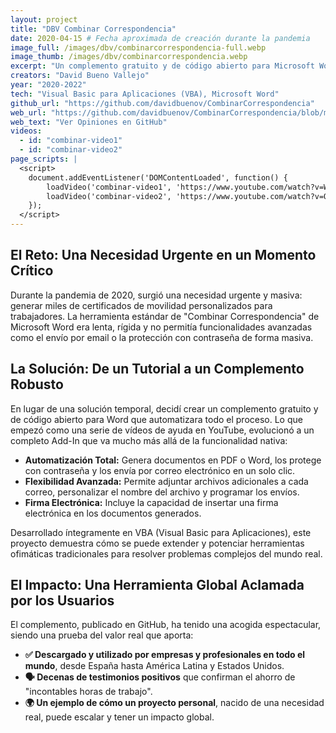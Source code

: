 ```yaml
---
layout: project
title: "DBV Combinar Correspondencia"
date: 2020-04-15 # Fecha aproximada de creación durante la pandemia
image_full: /images/dbv/combinarcorrespondencia-full.webp
image_thumb: /images/dbv/combinarcorrespondencia.webp
excerpt: "Un complemento gratuito y de código abierto para Microsoft Word que automatiza la creación y envío masivo de documentos, nacido durante la pandemia y aclamado por usuarios de todo el mundo."
creators: "David Bueno Vallejo"
year: "2020-2022"
tech: "Visual Basic para Aplicaciones (VBA), Microsoft Word"
github_url: "https://github.com/davidbuenov/CombinarCorrespondencia"
web_url: "https://github.com/davidbuenov/CombinarCorrespondencia/blob/main/Opiniones.md"
web_text: "Ver Opiniones en GitHub"
videos:
  - id: "combinar-video1"
  - id: "combinar-video2"
page_scripts: |
  <script>
    document.addEventListener('DOMContentLoaded', function() {
        loadVideo('combinar-video1', 'https://www.youtube.com/watch?v=Wktsw9YIUPI', 'https://www.youtube.com/watch?v=Wktsw9YIUPI&list=PLnNbmcjjevxss8tF1cEtOe9eh6q6eJQd9&index=13&t=2s&ab_channel=DavidBuenoVallejo', '/images/dbv/combinaryt1.webp', 'Tutorial Combinar Correspondencia', 'En este vídeo se explica cómo combinar correspondencia en Microsoft Word.');
        loadVideo('combinar-video2', 'https://www.youtube.com/watch?v=Q43uhN6ogz4', 'https://www.youtube.com/watch?v=Q43uhN6ogz4&list=PLnNbmcjjevxss8tF1cEtOe9eh6q6eJQd9&index=9', '/images/dbv/combinaryt2.webp', 'Solución Desafio Dividir documento de Microsoft Word', 'En este vídeo se explica cómo dividir un documento de Microsoft Word en varios documentos.');
    });
  </script>
---
```


<div class="fancy-title title-bottom-border">
    <h2>El Reto: Una Necesidad Urgente en un Momento Crítico</h2>
</div>
<p>Durante la pandemia de 2020, surgió una necesidad urgente y masiva: generar miles de certificados de movilidad personalizados para trabajadores. La herramienta estándar de "Combinar Correspondencia" de Microsoft Word era lenta, rígida y no permitía funcionalidades avanzadas como el envío por email o la protección con contraseña de forma masiva.</p>

<div class="fancy-title title-bottom-border">
    <h2>La Solución: De un Tutorial a un Complemento Robusto</h2>
</div>
<p>En lugar de una solución temporal, decidí crear un complemento gratuito y de código abierto para Word que automatizara todo el proceso. Lo que empezó como una serie de vídeos de ayuda en YouTube, evolucionó a un completo Add-In que va mucho más allá de la funcionalidad nativa:</p>
<ul>
    <li><strong>Automatización Total:</strong> Genera documentos en PDF o Word, los protege con contraseña y los envía por correo electrónico en un solo clic.</li>
    <li><strong>Flexibilidad Avanzada:</strong> Permite adjuntar archivos adicionales a cada correo, personalizar el nombre del archivo y programar los envíos.</li>
    <li><strong>Firma Electrónica:</strong> Incluye la capacidad de insertar una firma electrónica en los documentos generados.</li>
</ul>
<p>Desarrollado íntegramente en VBA (Visual Basic para Aplicaciones), este proyecto demuestra cómo se puede extender y potenciar herramientas ofimáticas tradicionales para resolver problemas complejos del mundo real.</p>

<div class="fancy-title title-bottom-border">
    <h2>El Impacto: Una Herramienta Global Aclamada por los Usuarios</h2>
</div>
<p>El complemento, publicado en GitHub, ha tenido una acogida espectacular, siendo una prueba del valor real que aporta:</p>
<ul>
    <li><strong>✅ Descargado y utilizado por empresas y profesionales en todo el mundo</strong>, desde España hasta América Latina y Estados Unidos.</li>
    <li><strong>🗣️ Decenas de testimonios positivos</strong> que confirman el ahorro de "incontables horas de trabajo".</li>
    <li><strong>🌍 Un ejemplo de cómo un proyecto personal</strong>, nacido de una necesidad real, puede escalar y tener un impacto global.</li>
</ul>